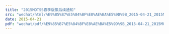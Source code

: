 ```yaml
---
title: "2015MOTSS春季版聚后续通知"
src: "wechat/html/%E9%85%B7%E5%84%BF%E8%AE%BA%E5%9D%9B_2015-04-21_2015MOTSS%E6%98%A5%E5%AD%A3%E7%89%88%E8%81%9A%E5%90%8E%E7%BB%AD%E9%80%9A%E7%9F%A5.html"
date: 2015-04-21
pdf: "wechat/pdf/%E9%85%B7%E5%84%BF%E8%AE%BA%E5%9D%9B_2015-04-21_2015MOTSS%E6%98%A5%E5%AD%A3%E7%89%88%E8%81%9A%E5%90%8E%E7%BB%AD%E9%80%9A%E7%9F%A5.pdf"
---
```

